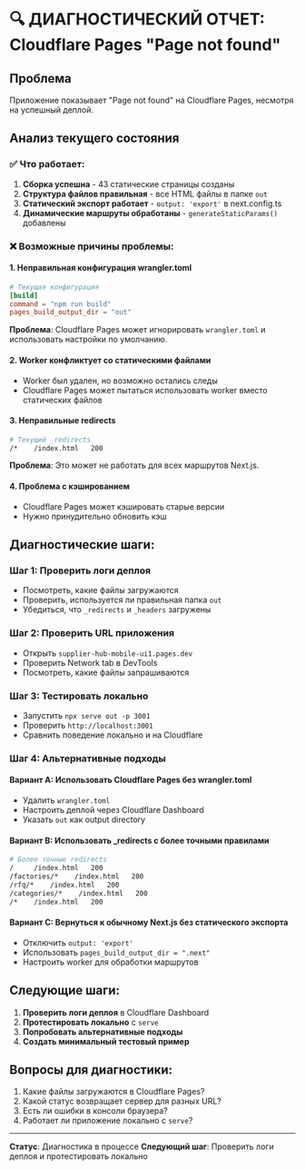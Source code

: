 # 🔍 ДИАГНОСТИЧЕСКИЙ ОТЧЕТ: Cloudflare Pages "Page not found"

## Проблема
Приложение показывает "Page not found" на Cloudflare Pages, несмотря на успешный деплой.

## Анализ текущего состояния

### ✅ Что работает:
1. **Сборка успешна** - 43 статические страницы созданы
2. **Структура файлов правильная** - все HTML файлы в папке `out`
3. **Статический экспорт работает** - `output: 'export'` в next.config.ts
4. **Динамические маршруты обработаны** - `generateStaticParams()` добавлены

### ❌ Возможные причины проблемы:

#### 1. **Неправильная конфигурация wrangler.toml**
```toml
# Текущая конфигурация
[build]
command = "npm run build"
pages_build_output_dir = "out"
```

**Проблема**: Cloudflare Pages может игнорировать `wrangler.toml` и использовать настройки по умолчанию.

#### 2. **Worker конфликтует со статическими файлами**
- Worker был удален, но возможно остались следы
- Cloudflare Pages может пытаться использовать worker вместо статических файлов

#### 3. **Неправильные redirects**
```bash
# Текущий _redirects
/*    /index.html   200
```

**Проблема**: Это может не работать для всех маршрутов Next.js.

#### 4. **Проблема с кэшированием**
- Cloudflare Pages может кэшировать старые версии
- Нужно принудительно обновить кэш

## Диагностические шаги:

### Шаг 1: Проверить логи деплоя
- Посмотреть, какие файлы загружаются
- Проверить, используется ли правильная папка `out`
- Убедиться, что `_redirects` и `_headers` загружены

### Шаг 2: Проверить URL приложения
- Открыть `supplier-hub-mobile-ui1.pages.dev`
- Проверить Network tab в DevTools
- Посмотреть, какие файлы запрашиваются

### Шаг 3: Тестировать локально
- Запустить `npx serve out -p 3001`
- Проверить `http://localhost:3001`
- Сравнить поведение локально и на Cloudflare

### Шаг 4: Альтернативные подходы

#### Вариант A: Использовать Cloudflare Pages без wrangler.toml
- Удалить `wrangler.toml`
- Настроить деплой через Cloudflare Dashboard
- Указать `out` как output directory

#### Вариант B: Использовать _redirects с более точными правилами
```bash
# Более точные redirects
/     /index.html   200
/factories/*    /index.html   200
/rfq/*    /index.html   200
/categories/*    /index.html   200
/*    /index.html   200
```

#### Вариант C: Вернуться к обычному Next.js без статического экспорта
- Отключить `output: 'export'`
- Использовать `pages_build_output_dir = ".next"`
- Настроить worker для обработки маршрутов

## Следующие шаги:

1. **Проверить логи деплоя** в Cloudflare Dashboard
2. **Протестировать локально** с `serve`
3. **Попробовать альтернативные подходы**
4. **Создать минимальный тестовый пример**

## Вопросы для диагностики:

1. Какие файлы загружаются в Cloudflare Pages?
2. Какой статус возвращает сервер для разных URL?
3. Есть ли ошибки в консоли браузера?
4. Работает ли приложение локально с `serve`?

---

**Статус**: Диагностика в процессе
**Следующий шаг**: Проверить логи деплоя и протестировать локально
